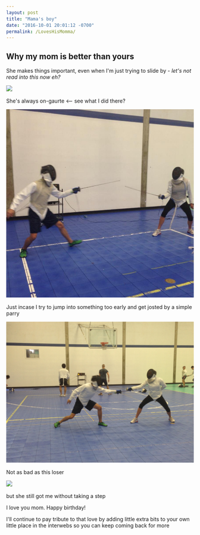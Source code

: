 ```yaml
---
layout: post
title: "Mama's boy"
date: "2016-10-01 20:01:12 -0700"
permalink: /LovesHisMomma/
---
```


## Why my mom is better than yours

She makes things important, even when I'm just trying to slide by - _let's not read into this now eh?_  

![](/images/mom/20151211_112146.jpg)


She's always on-gaurte <-- see what I did there?  

![](/images/mom/215050_748891071144_18322331_n.jpg)

Just incase I try to jump into something too early and get josted by a simple parry

![](/images/mom/IMG_0284.JPG)

Not as bad as this loser 

![](https://upload.wikimedia.org/wikipedia/commons/thumb/5/5c/Final_Challenge_international_de_Paris_2013-01-26_193155.jpg/1200px-Final_Challenge_international_de_Paris_2013-01-26_193155.jpg)

but she still got me without taking a step

I love you mom. Happy birthday!

I'll continue to pay tribute to that love by adding little extra bits to your own little place in the interwebs so you can keep coming back for more